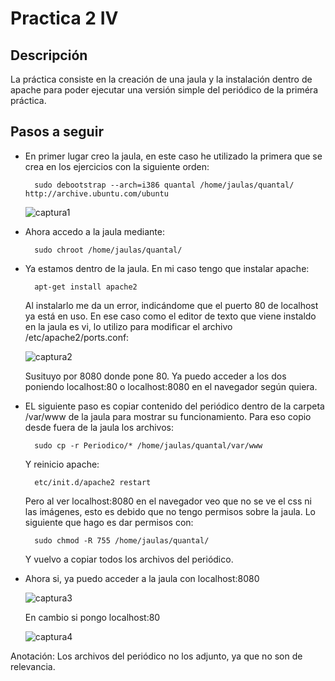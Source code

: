Practica 2 IV
=============

Descripción
-----------

La práctica consiste en la creación de una jaula y la instalación dentro de apache para poder ejecutar una versión simple
del periódico de la priméra práctica.

Pasos a seguir
--------------

* En primer lugar creo la jaula, en este caso he utilizado la primera que se crea en los ejercicios con la siguiente orden:

        sudo debootstrap --arch=i386 quantal /home/jaulas/quantal/ http://archive.ubuntu.com/ubuntu

  ![captura1](https://dl.dropbox.com/s/fh7d1ckqlldqn44/creando%20jaula.png)


* Ahora accedo a la jaula mediante:

        sudo chroot /home/jaulas/quantal/


* Ya estamos dentro de la jaula. En mi caso tengo que instalar apache:

        apt-get install apache2
        
  Al instalarlo me da un error, indicándome que el puerto 80 de localhost ya está en uso. En ese caso como el editor de 
  texto que viene instaldo en la jaula es vi, lo utilizo para modificar el archivo /etc/apache2/ports.conf:
  
  ![captura2](https://dl.dropbox.com/s/eoz12diaonhz85h/modificando%20puerto)
  
  Susituyo por 8080 donde pone 80. Ya puedo acceder a los dos poniendo localhost:80 o localhost:8080 en el navegador según
  quiera.
  
* EL siguiente paso es copiar contenido del periódico dentro de la carpeta /var/www de la jaula para mostrar su funcionamiento.
  Para eso copio desde fuera de la jaula los archivos:

        sudo cp -r Periodico/* /home/jaulas/quantal/var/www
  
  Y reinicio apache:
  
        etc/init.d/apache2 restart
        
  Pero al ver localhost:8080 en el navegador veo que no se ve el css ni las imágenes, esto es debido que no tengo permisos
  sobre la jaula. Lo siguiente que hago es dar permisos con:
  
        sudo chmod -R 755 /home/jaulas/quantal/

  Y vuelvo a copiar todos los archivos del periódico.

* Ahora si, ya puedo acceder a la jaula con localhost:8080

  ![captura3](https://dl.dropbox.com/s/hdltrodb5to38pq/local%20puerto%208080)
  
  En cambio si pongo localhost:80
  
  ![captura4](https://dl.dropbox.com/s/4j3bsg5g7frzzr3/local%20puerto%2080)

Anotación: Los archivos del periódico no los adjunto, ya que no son de relevancia.
